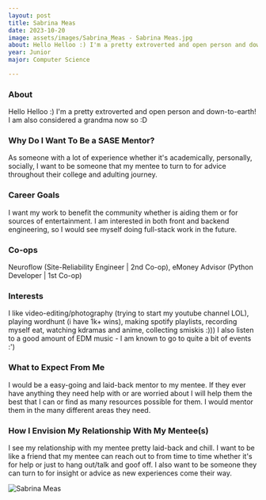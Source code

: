 ```yaml
---
layout: post
title: Sabrina Meas 
date: 2023-10-20
image: assets/images/Sabrina_Meas - Sabrina Meas.jpg
about: Hello Helloo :) I'm a pretty extroverted and open person and down-to-earth! I am also considered a grandma now so :D 
year: Junior
major: Computer Science

---
```


### About

Hello Helloo :) I'm a pretty extroverted and open person and down-to-earth! I am also considered a grandma now so :D 

### Why Do I Want To Be a SASE Mentor?

As someone with a lot of experience whether it's academically, personally, socially, I want to be someone that my mentee to turn to for advice throughout their college and adulting journey.

### Career Goals

I want my work to benefit the community whether is aiding them or for sources of entertainment. I am interested in both front and backend engineering, so I would see myself doing full-stack work in the future.

### Co-ops

Neuroflow (Site-Reliability Engineer | 2nd Co-op), eMoney Advisor (Python Developer | 1st Co-op)

### Interests

I like video-editing/photography (trying to start my youtube channel LOL), playing wordhunt (i have 1k+ wins), making spotify playlists, recording myself eat, watching kdramas and anime, collecting smiskis :))) I also listen to a good amount of EDM music - I am known to go to quite a bit of events :')

### What to Expect From Me

I would be a easy-going and laid-back mentor to my mentee. If they ever have anything they need help with or are worried about I will help them the best that I can or find as many resources possible for them. I would mentor them in the many different areas they need.

### How I Envision My Relationship With My Mentee(s) 

I see my relationship with my mentee pretty laid-back and chill. I want to be like a friend that my mentee can reach out to from time to time whether it's for help or just to hang out/talk and goof off. I also want to be someone they can turn to for insight or advice as new experiences come their way.

<div class="text-center my-5">
    <img src="https://sase-drexel.github.io/mentorship-2023/assets/images/Sabrina_Meas - Sabrina Meas.jpg" alt="Sabrina Meas" class="rounded post-img" />
</div>
